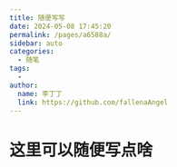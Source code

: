 ```yaml
---
title: 随便写写
date: 2024-05-08 17:45:20
permalink: /pages/a6588a/
sidebar: auto
categories:
  - 随笔
tags:
  - 
author: 
  name: 李丁丁
  link: https://github.com/fallenaAngel
---
```

# 这里可以随便写点啥
